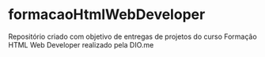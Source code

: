 # formacaoHtmlWebDeveloper

Repositório criado com objetivo de entregas de projetos do curso Formação HTML Web Developer realizado pela DIO.me
